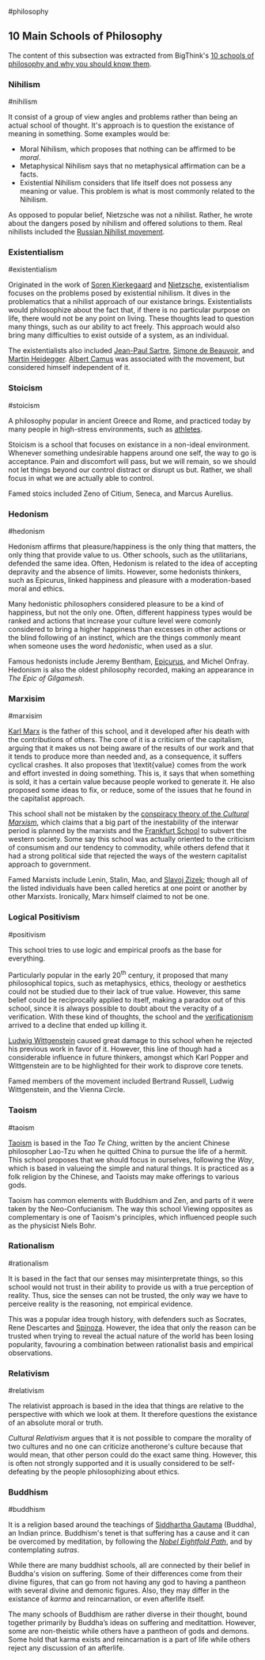 #philosophy

## 10 Main Schools of Philosophy

The content of this subsection was extracted from BigThink's [10 schools of philosophy and why you should know them](https://bigthink.com/thinking/10-schools-of-philosophy-and-why-you-should-know-them/).


### Nihilism
#nihilism

It consist of a group of view angles and problems rather than being an actual school of thought. It's approach is to question the existance of meaning in something. Some examples would be:
- Moral Nihilism, which proposes that nothing can be affirmed to be *moral*.
- Metaphysical Nihilism says that no metaphysical affirmation can be a facts.
- Existential Nihilism considers that life itself does not possess any meaning or value. This problem is what is most commonly related to the Nihilism.

As opposed to popular belief, Nietzsche was not a nihilist. Rather, he wrote about the dangers posed by nihilism and offered solutions to them. Real nihilists included the [Russian Nihilist movement](https://en.wikipedia.org/wiki/Russian_nihilist_movement).


### Existentialism
#existentialism

Originated in the work of [Soren Kierkegaard](https://www.youtube.com/watch?v=D9JCwkx558o) and [Nietzsche](href{https://www.youtube.com/watch?v=wHWbZmg2hzU), existentialism focuses on the problems posed by existential nihilism. It dives in the problematics that a nihilist approach of our existance brings. Existentialists would philosophize about the fact that, if there is no particular purpose on life, there would not be any point on living. These thoughts lead to question many things, such as our ability to act freely. This approach would also bring many difficulties to exist outside of a system, as an individual.

The existentialists also included [Jean-Paul Sartre](https://www.youtube.com/watch?v=3bQsZxDQgzU), [Simone de Beauvoir](https://bigthink.com/the-present/ten-women-of-philosophy-and-why-you-should-know-them/), and [Martin Heidegger](https://www.youtube.com/watch?v=Br1sGrA7XTU&t=2s). [Albert Camus](https://www.youtube.com/watch?v=jQOfbObFOCw) was associated with the movement, but considered himself independent of it.


### Stoicism
#stoicism

A philosophy popular in ancient Greece and Rome, and practiced today by many people in high-stress environments, such as [athletes](https://www.si.com/nfl/2015/12/08/ryan-holiday-nfl-stoicism-book-pete-carroll-bill-belichick).

Stoicism is a school that focuses on existance in a non-ideal environment. Whenever something undesirable happens around one self, the way to go is acceptance. Pain and discomfort will pass, but we will remain, so we should not let things beyond our control distract or disrupt us but. Rather, we shall focus in what we are actually able to control.

Famed stoics included Zeno of Citium, Seneca, and Marcus Aurelius.


### Hedonism
#hedonism

Hedonism affirms that pleasure/happiness is the only thing that matters, the only thing that provide value to us. Other schools, such as the utilitarians, defended the same idea. Often, Hedonism is related to the idea of accepting depravity and the absence of limits. However, some hedonists thinkers, such as Epicurus, linked happiness and pleasure with a moderation-based moral and ethics.

Many hedonistic philosophers considered pleasure to be a kind of happiness, but not the only one. Often, different happiness types would be ranked and actions that increase your culture level were comonly considered to bring a higher happiness than excesses in other actions or the blind following of an instinct, which are the things commonly meant when someone uses the word *hedonistic*, when used as a slur.

Famous hedonists include Jeremy Bentham, [Epicurus](https://www.youtube.com/watch?v=Kg_47J6sy3A), and Michel Onfray. Hedonism is also the oldest philosophy recorded, making an appearance in *The Epic of Gilgamesh*.


### Marxisim
#marxisim

[Karl Marx](https://www.youtube.com/watch?v=fSQgCy_iIcc) is the father of this school, and it developed after his death with the contributions of others. The core of it is a criticism of the capitalism, arguing that it makes us not being aware of the results of our work and that it tends to produce more than needed and, as a consequence, it suffers cyclical crashes. It also proposes that \textit{value} comes from the work and effort invested in doing something. This is, it says that when something is sold, it has a certain value because people worked to generate it. He also proposed some ideas to fix, or reduce, some of the issues that he found in the capitalist approach.

This school shall not be mistaken by the [conspiracy theory of the *Cultural Marxism*](https://en.wikipedia.org/wiki/Cultural_Marxism_conspiracy_theory), which claims that a big part of the inestability of the interwar period is planned by the marxists and the [Frankfurt School](https://en.wikipedia.org/wiki/Frankfurt_School) to subvert the western society. Some say this school was actually oriented to the criticism of consumism and our tendency to commodity, while others defend that it had a strong political side that rejected the ways of the western capitalist approach to government.

Famed Marxists include Lenin, Stalin, Mao, and [Slavoj Zizek](https://bigthink.com/experts/slavoj-zizek); though all of the listed individuals have been called heretics at one point or another by other Marxists. Ironically, Marx himself claimed to not be one.


### Logical Positivism
#positivism

This school tries to use logic and empirical proofs as the base for everything.

Particularly popular in the early 20<sup>th</sup> century, it proposed that many philosophical topics, such as metaphysics, ethics, theology or aesthetics could not be studied due to their lack of true value. However, this same belief could be reciprocally applied to itself, making a paradox out of this school, since it is always possible to doubt about the veracity of a verification. With these kind of thoughts, the school and the [verificationism](https://en.wikipedia.org/wiki/Verificationism) arrived to a decline that ended up killing it.

[Ludwig Wittgenstein](https://www.youtube.com/watch?v=pQ33gAyhg2c) caused great damage to this school when he rejected his previous work in favor of it. However, this line of though had a considerable influence in future thinkers, amongst which Karl Popper and Wittgenstein are to be highlighted for their work to disprove core tenets.

Famed members of the movement included Bertrand Russell, Ludwig Wittgenstein, and the Vienna Circle.


### Taoism
#taoism

[Taoism](https://www.youtube.com/watch?v=dFb7Hxva5rg) is based in the *Tao Te Ching*, written by the ancient Chinese philosopher Lao-Tzu when he quitted China to pursue the life of a hermit. This school proposes that we should focus in ourselves, following the *Way*, which is based in valueing the simple and natural things. It is practiced as a folk religion by the Chinese, and Taoists may make offerings to various gods.

Taoism has common elements with Buddhism and Zen, and parts of it were taken by the Neo-Confucianism. The way this school Viewing opposites as complementary is one of Taoism's principles, which influenced people such as the physicist Niels Bohr.


### Rationalism
#rationalism 

It is based in the fact that our senses may misinterpretate things, so this school would not trust in their ability to provide us with a true perception of reality. Thus, sice the senses can not be trusted, the only way we have to perceive reality is the reasoning, not empirical evidence.

This was a popular idea trough history, with defenders such as Socrates, Rene Descartes and [Spinoza](https://www.youtube.com/watch?v=pVEeXjPiw54). However, the idea that only the reason can be trusted when trying to reveal the actual nature of the world has been losing popularity, favouring a combination between rationalist basis and empirical observations.


### Relativism
#relativism

The relativist approach is based in the idea that things are relative to the perspective with which we look at them. It therefore questions the existance of an absolute moral or truth.

*Cultural Relativism* argues that it is not possible to compare the morality of two cultures and no one can criticize anotherone's culture because that would mean, that other person could do the exact same thing. However, this is often not strongly supported and it is usually considered to be self-defeating by the people philosophizing about ethics.


### Buddhism
#buddhism

It is a religion based around the teachings of [Siddhartha Gautama](https://www.youtube.com/watch?v=tilBs32zN7I) (Buddha), an Indian prince. Buddhism's tenet is that suffering has a cause and it can be overcomed by meditation, by following the *[Nobel Eightfold Path](https://en.wikipedia.org/wiki/Noble_Eightfold_Path)*, and by contemplating *sutras*.

While there are many buddhist schools, all are connected by their belief in Buddha's vision on suffering. Some of their differences come from their divine figures, that can go from not having any god to having a pantheon with several divine and demonic figures. Also, they may differ in the existance of *karma* and reincarnation, or even afterlife itself.

The many schools of Buddhism are rather diverse in their thought, bound together primarily by Buddha’s ideas on suffering and meditattion. However, some are non-theistic while others have a pantheon of gods and demons. Some hold that karma exists and reincarnation is a part of life while others reject any discussion of an afterlife.